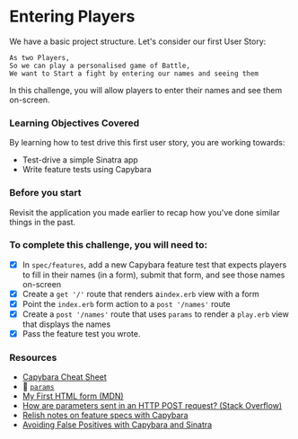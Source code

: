 # Entering Players

We have a basic project structure. Let's consider our first User Story:

```
As two Players,
So we can play a personalised game of Battle,
We want to Start a fight by entering our names and seeing them
```

In this challenge, you will allow players to enter their names and see them on-screen.

### Learning Objectives Covered

By learning how to test drive this first user story, you are working towards:

* Test-drive a simple Sinatra app
* Write feature tests using Capybara

### Before you start

Revisit the application you made earlier to recap how you've done similar things in the past.

### To complete this challenge, you will need to:

- [x] In `spec/features`, add a new Capybara feature test that expects players to fill in their names (in a form), submit that form, and see those names on-screen
- [x] Create a `get '/'` route that renders a`index.erb` view with a form
- [x] Point the `index.erb` form action to a `post '/names'` route
- [x] Create a `post '/names'` route that uses `params` to render a `play.erb` view that displays the names
- [x] Pass the feature test you wrote.

### Resources

- [Capybara Cheat Sheet](https://www.launchacademy.com/codecabulary/learn-test-driven-development/rspec/capybara-cheat-sheet)
- :pill: [`params`](../pills/params.md)
- [My First HTML form (MDN)](https://developer.mozilla.org/en-US/docs/Web/Guide/HTML/Forms/My_first_HTML_form)
- [How are parameters sent in an HTTP POST request? (Stack Overflow)](http://stackoverflow.com/questions/14551194/how-are-parameters-sent-in-an-http-post-request)
- [Relish notes on feature specs with Capybara](https://www.relishapp.com/rspec/rspec-rails/docs/feature-specs/feature-spec)
- [Avoiding False Positives with Capybara and Sinatra](https://blog.makersacademy.com/avoiding-false-positives-with-capybara-and-sinatra-1c827b221001)
